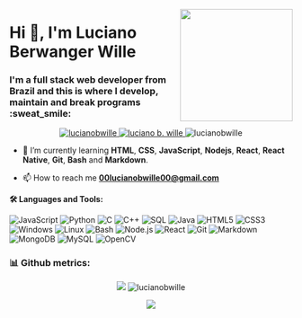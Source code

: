 <p>
  <img height='200em' align='right' src='https://c.tenor.com/2uyENRmiUt0AAAAC/coding.gif'/>
 
  <h1>Hi 👋, I'm Luciano Berwanger Wille</h1>
  <h3>I'm a full stack web developer from Brazil and this is where I develop, maintain and break programs :sweat_smile:</h3>
</p>

<p align="center">
  <!-- <a href="https://lucianobwille.github.io/" target="blank">
    <img src="https://img.shields.io/badge/-Site-000?&logo=ghpages&color=green" alt="luciano b. wille" />
  </a>
  <a href="https://lucianobwille.blogspot.com" target="blank">
    <img src="https://img.shields.io/badge/-Blog-000?&logo=Blogger&color=white" alt="luciano b. wille" />
  </a> -->
  <a href="https://linkedin.com/in/lucianobwille" target="blank">
    <img src="https://img.shields.io/badge/-LinkedIn-000?&logo=LinkedIn&color=blue" alt="lucianobwille" />
  </a>
  <a href="https://www.youtube.com/channel/UC4ctpxxN3Waa4g6gMhiD6Ag" target="blank">
    <img src="https://img.shields.io/badge/-YouTube-000?&logo=YouTube&color=red" alt="luciano b. wille" />
  </a>
  <img src="https://komarev.com/ghpvc/?username=lucianobwille&label=Github%20profile%20views&color=0e75b6&style=flat" alt="lucianobwille" />
</p>

<!---
- 🔭 I’m currently working on 
-->

- 🌱 I’m currently learning **HTML**, **CSS**, **JavaScript**, **Nodejs**, **React**, **React Native**, **Git**, **Bash** and **Markdown**.
  
<!-- - 👨‍💻 All my relevant projects are available in [my portfolio](https://lucianobwille.github.io/). -->

<!-- - 📝 I regularly write articles on [my blog](https://lucianobwille.blogspot.com). -->

- 📫 How to reach me **00lucianobwille00@gmail.com**

<!-- 📕 &nbsp;**Latest Blog Posts** -->
<!-- BLOG-POST-LIST:START -->
<!-- - [In construction...](https://lucianobwille.blogspot.com)
- [In construction...](https://lucianobwille.blogspot.com)
- [In construction...](https://lucianobwille.blogspot.com) -->
<!-- BLOG-POST-LIST:END -->

<!-- <details>
  <summary><b>✨&nbsp;&nbsp;About&nbsp;Me</b></summary>
  I need make this...
</details> -->

<!-- <details> -->
  <summary>
    <b>🛠️ Languages and Tools:</b>
  </summary>
  
   <!-- Languages:    -->
<!---
![TypeScript](https://img.shields.io/badge/-TypeScript-000?&logo=TypeScript)
![Swift](https://img.shields.io/badge/-Swift-000?&logo=Swift)
-->
 <!-- Tools:   -->
![JavaScript](https://img.shields.io/badge/-JavaScript-000?&logo=JavaScript)
![Python](https://img.shields.io/badge/-Python-000?&logo=Python)
![C](https://img.shields.io/badge/-C-000?&logo=C)
![C++](https://img.shields.io/badge/-C++-000?&logo=c%2b%2b&logoColor=00599C)
![SQL](https://img.shields.io/badge/-SQL-000?&logo=MySQL)
![Java](https://img.shields.io/badge/-Java-000?&logo=Java&logoColor=007396)
![HTML5](https://img.shields.io/badge/-HTML5-000?&logo=HTML5)
![CSS3](https://img.shields.io/badge/-CSS3-000?&logo=CSS3)
![Windows](https://img.shields.io/badge/-Windows-000?&logo=Windows)
![Linux](https://img.shields.io/badge/-Linux-000?&logo=Linux)
![Bash](https://img.shields.io/badge/-Bash-000?&logo=gnu-bash)
![Node.js](https://img.shields.io/badge/-Node.js-000?&logo=node.js)
![React](https://img.shields.io/badge/-React-000?&logo=React)
![Git](https://img.shields.io/badge/Git-000?&logo=git)
![Markdown](https://img.shields.io/badge/-Markdown-000?&logo=Markdown)
![MongoDB](https://img.shields.io/badge/-MongoDB-000?&logo=MongoDB)
![MySQL](https://img.shields.io/badge/-MySQL-000?&logo=MySQL)
![OpenCV](https://img.shields.io/badge/-opencv-000?&logo=opencv)
<!-- ![Redux](https://img.shields.io/badge/-Redux-000?&logo=Redux)
![React Native](https://img.shields.io/badge/-React_Native-000?&logo=React)
![Vue.js](https://img.shields.io/badge/-Vue.js-000?&logo=Vue.js)
![Quasar](https://img.shields.io/badge/-quasar-000?&logo=quasar)
![Next.js](https://img.shields.io/badge/-next.js-000?&logo=next.js)
![Mocha](https://img.shields.io/badge/-mocha-000?&logo=mocha) -->
<!-- ![Figma](https://img.shields.io/badge/-figma-000?&logo=figma) -->
<!-- ![Docker](https://img.shields.io/badge/-Docker-000?&logo=Docker)
![Heroku](https://img.shields.io/badge/-Heroku-000?&logo=Heroku)
![AWS](https://img.shields.io/badge/-AWS-000?&logo=Amazon-AWS&logoColor=F90) -->
<!-- ![Kubernetes](https://img.shields.io/badge/-Kubernetes-000?&logo=Kubernetes)
![PyTorch](https://img.shields.io/badge/-PyTorch-000?&logo=PyTorch)
![Redis](https://img.shields.io/badge/-Redis-000?&logo=Redis)
![Spring](https://img.shields.io/badge/-Spring-000?&logo=Spring)
![TensorFlow](https://img.shields.io/badge/-TensorFlow-000?&logo=TensorFlow) -->
  </details>

<h3 align="left"> 📊 Github metrics: </h3>
<p align='center'>
  <img src="https://github-readme-stats.vercel.app/api/top-langs/?username=lucianobwille&layout=compact&langs_count=7&theme=dark"/>
  <img src="https://github-readme-stats.vercel.app/api?username=lucianobwille&show_icons=true&locale=en&theme=dark" alt="lucianobwille" />
</p>

<p align="center"><img align="center" src="https://img.shields.io/badge/-Updates coming soon-000&color=green">
